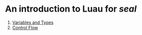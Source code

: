 # An introduction to Luau for *seal*

1. [Variables and Types](/docs/luau-book/variables-and-types.md)
2. [Control Flow](/docs/luau-book/control-flow.md)